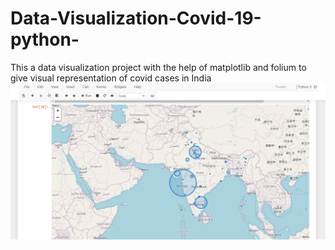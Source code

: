 # Data-Visualization-Covid-19-python-
This a data visualization project with the help of matplotlib and folium to give visual representation of covid cases in India
![alt text](https://github.com/dhruvawasthi22/Data-Visualization-Covid-19-python-/blob/master/map.png?raw=true)
